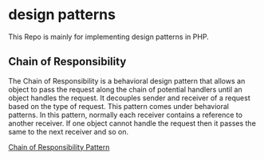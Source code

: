 # design patterns

This Repo is mainly for implementing design patterns in PHP.

## Chain of Responsibility

The Chain of Responsibility is a behavioral design pattern that allows an object to pass the request along the chain of potential handlers until an object handles the request. It decouples sender and receiver of a request based on the type of request. This pattern comes under behavioral patterns. In this pattern, normally each receiver contains a reference to another receiver. If one object cannot handle the request then it passes the same to the next receiver and so on.

[Chain of Responsibility Pattern](ChainOfResponsibility.php)

